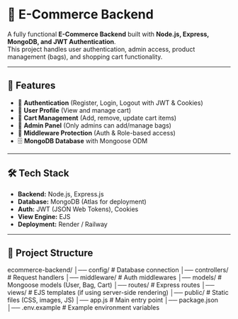 # 👜 E-Commerce Backend

A fully functional **E-Commerce Backend** built with **Node.js, Express, MongoDB, and JWT Authentication**.  
This project handles user authentication, admin access, product management (bags), and shopping cart functionality.

---

## 🚀 Features
- 🔑 **Authentication** (Register, Login, Logout with JWT & Cookies)
- 👤 **User Profile** (View and manage cart)
- 🛒 **Cart Management** (Add, remove, update cart items)
- 👜 **Admin Panel** (Only admins can add/manage bags)
- 🔐 **Middleware Protection** (Auth & Role-based access)
- 🗄️ **MongoDB Database** with Mongoose ODM

---

## 🛠️ Tech Stack
- **Backend:** Node.js, Express.js
- **Database:** MongoDB (Atlas for deployment)
- **Auth:** JWT (JSON Web Tokens), Cookies
- **View Engine:** EJS
- **Deployment:** Render / Railway

---

## 📂 Project Structure
ecommerce-backend/
│── config/ # Database connection
│── controllers/ # Request handlers
│── middleware/ # Auth middlewares
│── models/ # Mongoose models (User, Bag, Cart)
│── routes/ # Express routes
│── views/ # EJS templates (if using server-side rendering)
│── public/ # Static files (CSS, images, JS)
│── app.js # Main entry point
│── package.json
│── .env.example # Example environment variables
